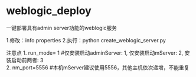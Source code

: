 # weblogic_deploy
一键部署具有admin server功能的weblogic服务

1.修改：info.properties 
2.执行：python create_weblogic_server.py 

注意点 
1.
run_mode= 1 #仅安装启动adminServer: 1, 仅安装启动mServer: 2, 安装启动前两者: 3  
2.
nm_port=5556 #本机mServer建议使用5556，其他主机依次递增，不能重复 
